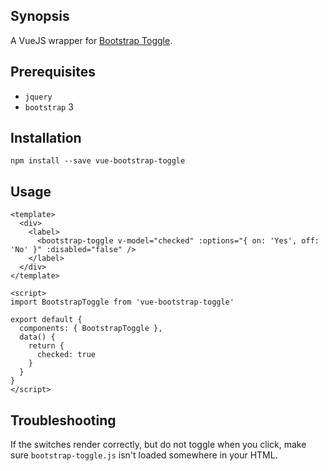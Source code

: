 ## Synopsis

A VueJS wrapper for [Bootstrap Toggle](https://github.com/minhur/bootstrap-toggle).

## Prerequisites

* `jquery`
* `bootstrap` 3

## Installation

`npm install --save vue-bootstrap-toggle`

## Usage

```VueJS
<template>
  <div>
    <label>
      <bootstrap-toggle v-model="checked" :options="{ on: 'Yes', off: 'No' }" :disabled="false" />
    </label>
  </div>
</template>

<script>
import BootstrapToggle from 'vue-bootstrap-toggle'

export default {
  components: { BootstrapToggle },
  data() {
    return {
      checked: true
    }
  }
}
</script>
```

## Troubleshooting

If the switches render correctly,
but do not toggle when you click,
make sure `bootstrap-toggle.js` isn't loaded somewhere in your HTML.
